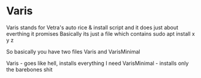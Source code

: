 # Varis
Varis stands for Vetra's auto rice & install script and it does just about everthing it promises
Basically its just a file which contains sudo apt install x y z 

So basically you have two files
Varis
and 
VarisMinimal

Varis - goes like hell, installs everything I need
VarisMinimal - installs only the barebones shit
